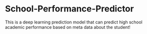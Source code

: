 # School-Performance-Predictor
This is a deep learning prediction model that can predict high school academic performance based on meta data about the student! 
